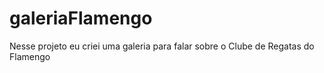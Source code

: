 # galeriaFlamengo
 Nesse projeto eu criei uma galeria para falar sobre o Clube de Regatas do Flamengo
